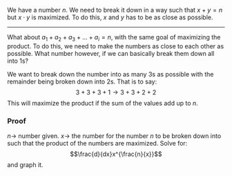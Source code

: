 We have a number $n$. We need to break it down in a way such that $x+y=n$ but $x \cdot y$ is maximized.
To do this, $x$ and $y$ has to be as close as possible.

---
What about $a_1 + a_2 + a_3 + ... + a_i = n$, with the same goal of maximizing the product. To do this, we need to make the numbers as close to each other as possible. What number however, if we can basically break them down all into 1s? 

We want to break down the number into as many 3s as possible with the remainder being broken down into 2s. That is to say:
$$3 + 3 + 3 + 1 \rightarrow 3 + 3 + 2 + 2$$
This will maximize the product if the sum of the values add up to $n$.
### Proof
$n\rightarrow$ number given.
$x\rightarrow$ the number for the number $n$ to be broken down into such that the product of the numbers are maximized. Solve for:
$$\frac{d}{dx}x^{\frac{n}{x}}$$
and graph it.